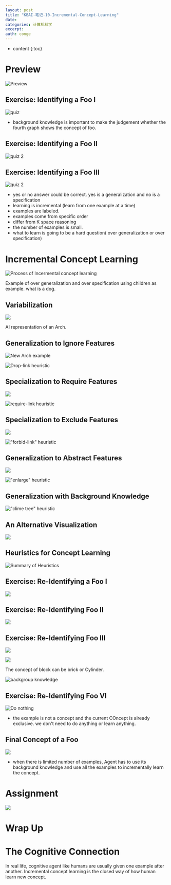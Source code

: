 ```yaml
---
layout: post
title: "KBAI-笔记-10-Incremental-Concept-Learning"
date:
categories: 计算机科学
excerpt:
auth: conge
---
```

* content
{:toc}

# Preview  

![Preview](/assets/images/计算机科学/118382-65656a6586fbe0ab.png)

## Exercise: Identifying a Foo I

![quiz](/assets/images/计算机科学/118382-c6b0ef43e6a72553.png)
* background knowledge is important to make the judgement whether the fourth graph shows the concept of foo.

## Exercise: Identifying a Foo II
![quiz 2](/assets/images/计算机科学/118382-d72d1e73f60443bc.png)

## Exercise: Identifying a Foo III

![quiz 2](/assets/images/计算机科学/118382-7f500a01735da568.png)

* yes or no answer could be correct. yes is a generalization and no is a specification
* learning is incremental (learn from one example at a time)
* examples are labeled.
* examples come from specific order
* differ from K space reasoning
* the number of examples is small.
* what to learn is going to be a hard question( over generalization or over specification)

# Incremental Concept Learning

![Process of Incermental concept learning](/assets/images/计算机科学/118382-32534e6aa163bb18.png)

Example of over generalization and over specification using children as example. what is a dog.

## Variabilization

![](/assets/images/计算机科学/118382-29b1005d0907d75f.png)

AI representation of an Arch.

## Generalization to Ignore Features


![New Arch example](/assets/images/计算机科学/118382-710821d2281ff9e2.png)

![Drop-link heuristic](/assets/images/计算机科学/118382-43918abb4fd7022a.png)

## Specialization to Require Features

![](/assets/images/计算机科学/118382-881c3f6bc34b11e6.png)

![require-link heuristic](/assets/images/计算机科学/118382-69fc874f1e2ab7da.png)

## Specialization to Exclude Features

![](/assets/images/计算机科学/118382-e6e3363913e75f85.png)

!["forbid-link" heuristic](/assets/images/计算机科学/118382-b2cf829e63b00c61.png)

## Generalization to Abstract Features


![](/assets/images/计算机科学/118382-592af1a5fb59245e.png)

!["enlarge" heuristic](/assets/images/计算机科学/118382-37ce9b0f0d24551b.png)

## Generalization with Background Knowledge

!["clime tree" heuristic](/assets/images/计算机科学/118382-5fef482a99bd30b6.png)

## An Alternative Visualization

![](/assets/images/计算机科学/118382-dd0ea14fdde94aee.png)

## Heuristics for Concept Learning

![Summary of Heuristics](/assets/images/计算机科学/118382-8c8a617bc8b074d8.png)

## Exercise: Re-Identifying a Foo I

![](/assets/images/计算机科学/118382-965c2681528884ff.png)

## Exercise: Re-Identifying Foo II

![](/assets/images/计算机科学/118382-ea2175d07c6c3a42.png)

## Exercise: Re-Identifying Foo III

![](/assets/images/计算机科学/118382-5066ae8e1dc00d1b.png)

![](/assets/images/计算机科学/118382-a2dff30922207214.png)

The concept of block can be brick or Cylinder.

![backgroup knowledge](/assets/images/计算机科学/118382-cfbc9aeae4cdaae4.png)

## Exercise: Re-Identifying Foo VI

![Do nothing](/assets/images/计算机科学/118382-8d48c7ca8b8c58f4.png)
* the example is not a concept and the current COncept is already exclusive. we don't need to do anything or learn anything.

## Final Concept of a Foo

![](/assets/images/计算机科学/118382-51630a0c25d0765c.png)

* when there is limited number of examples, Agent has to use its background knowledge and use all the examples to incrementally learn the concept.

# Assignment 

![](/assets/images/计算机科学/118382-f38ee891da6f859f.png)

# Wrap Up

# The Cognitive Connection
In real life, cognitive agent like humans are usually given one example after another. Incremental concept learning is the closed way of how human learn new concept. 


